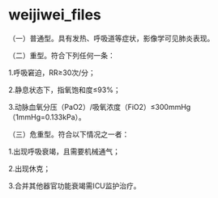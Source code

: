 # weijiwei_files
（一）普通型。具有发热、呼吸道等症状，影像学可见肺炎表现。

（二）重型。符合下列任何一条：

1.呼吸窘迫，RR≥30次/分；

2.静息状态下，指氧饱和度≤93%；

3.动脉血氧分压（PaO2）/吸氧浓度（FiO2）≤300mmHg（1mmHg=0.133kPa）。

（三）危重型。符合以下情况之一者：

1.出现呼吸衰竭，且需要机械通气；

2.出现休克；

3.合并其他器官功能衰竭需ICU监护治疗。 
